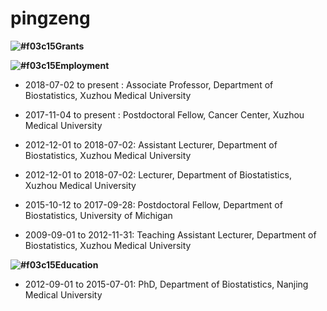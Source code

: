 # pingzeng
**![#f03c15](https://placehold.it/15/f03c15/000000?text=+)Grants**

**![#f03c15](https://placehold.it/15/f03c15/000000?text=+)Employment**
+ 2018-07-02 to present   : Associate Professor, Department of Biostatistics, Xuzhou Medical University

+ 2017-11-04 to present   : Postdoctoral Fellow, Cancer Center, Xuzhou Medical University

+ 2012-12-01 to 2018-07-02: Assistant Lecturer, Department of Biostatistics, Xuzhou Medical University

+ 2012-12-01 to 2018-07-02: Lecturer, Department of Biostatistics, Xuzhou Medical University

+ 2015-10-12 to 2017-09-28: Postdoctoral Fellow, Department of Biostatistics, University of Michigan

+ 2009-09-01 to 2012-11-31: Teaching Assistant Lecturer, Department of Biostatistics, Xuzhou Medical University

**![#f03c15](https://placehold.it/15/f03c15/000000?text=+)Education**
+ 2012-09-01 to 2015-07-01: PhD, Department of Biostatistics, Nanjing Medical University

